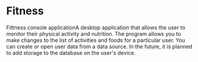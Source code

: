 # Fitness
Fittness console applicationA desktop application that allows the user to monitor their physical activity and nutrition.
The program allows you to make changes to the list of activities and foods for a particular user. 
You can create or open user data from a data source.
In the future, it is planned to add storage to the database on the user's device.
